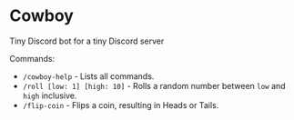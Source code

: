 # Cowboy
Tiny Discord bot for a tiny Discord server

Commands:
 - `/cowboy-help` - Lists all commands.
 - `/roll [low: 1] [high: 10]` - Rolls a random number between `low` and `high` inclusive.
 - `/flip-coin` - Flips a coin, resulting in Heads or Tails.
